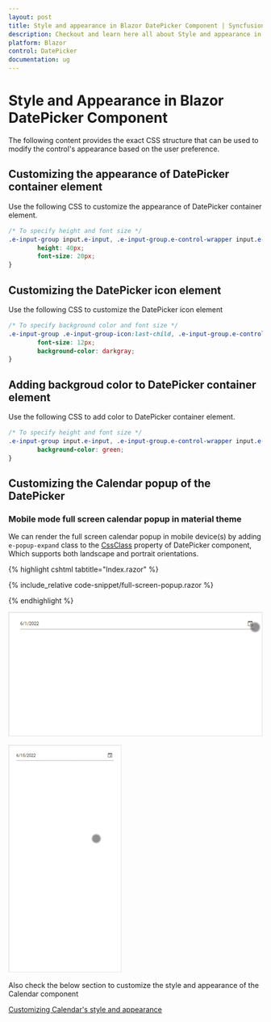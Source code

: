 ```yaml
---
layout: post
title: Style and appearance in Blazor DatePicker Component | Syncfusion
description: Checkout and learn here all about Style and appearance in Syncfusion Blazor DatePicker component and more.
platform: Blazor
control: DatePicker
documentation: ug
---
```


# Style and Appearance in Blazor DatePicker Component

The following content provides the exact CSS structure that can be used to modify the control's appearance based on the user preference.

## Customizing the appearance of DatePicker container element

Use the following CSS to customize the appearance of DatePicker container element.

```css
/* To specify height and font size */
.e-input-group input.e-input, .e-input-group.e-control-wrapper input.e-input {
        height: 40px;
        font-size: 20px;
}
```

## Customizing the DatePicker icon element

Use the following CSS to customize the DatePicker icon element

```css
/* To specify background color and font size */
.e-input-group .e-input-group-icon:last-child, .e-input-group.e-control-wrapper .e-input-group-icon:last-child {
        font-size: 12px;
        background-color: darkgray;
}
```

## Adding backgroud color to DatePicker container element

Use the following CSS to add color to DatePicker container element.

```css
/* To specify height and font size */
.e-input-group input.e-input, .e-input-group.e-control-wrapper input.e-input {
        background-color: green; 
}
```

## Customizing the Calendar popup of the DatePicker

### Mobile mode full screen calendar popup in material theme

We can render the full screen calendar popup in mobile device(s) by adding `e-popup-expand` class to the [CssClass](https://help.syncfusion.com/cr/blazor/Syncfusion.Blazor.Calendars.DatePickerModel.html#Syncfusion_Blazor_Calendars_DatePickerModel_CssClass) property of DatePicker component, Which supports both landscape and portrait orientations.

{% highlight cshtml tabtitle="Index.razor" %}

{% include_relative code-snippet/full-screen-popup.razor %}

{% endhighlight %}

![Landscape Mode](./images/blazor-datepicker-fullscreen-mode-landscape.gif)

![Potrait Mode](./images/blazor-datepicker-fullscreen-mode-potrait.gif)

Also check the below section to customize the style and appearance of the Calendar component

[Customizing Calendar's style and appearance](../calendar/style-appearance)